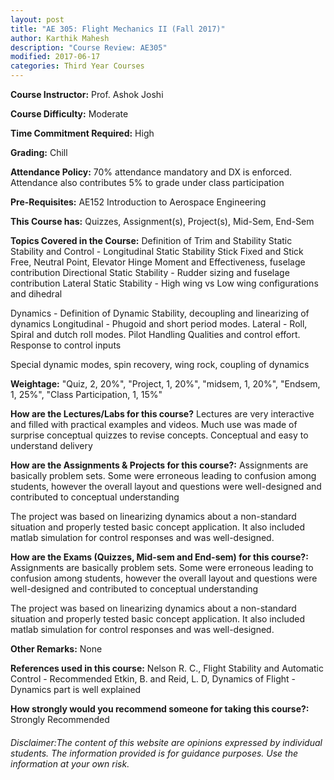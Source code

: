 ```yaml
---
layout: post
title: "AE 305: Flight Mechanics II (Fall 2017)"
author: Karthik Mahesh
description: "Course Review: AE305"
modified: 2017-06-17
categories: Third Year Courses
---
```


**Course Instructor:** Prof.  Ashok Joshi

**Course Difficulty:** Moderate

**Time Commitment Required:** High

**Grading:** Chill

**Attendance Policy:** 70% attendance mandatory and DX is enforced. Attendance also contributes 5% to grade under class participation

**Pre-Requisites:** AE152 Introduction to Aerospace Engineering

**This Course has:** Quizzes, Assignment(s), Project(s), Mid-Sem, End-Sem

**Topics Covered in the Course:**
Definition of Trim and Stability
Static Stability and Control -
Longitudinal Static Stability Stick Fixed and Stick Free, Neutral Point, Elevator Hinge Moment and Effectiveness, fuselage contribution
Directional Static Stability - Rudder sizing and fuselage contribution
Lateral Static Stability - High wing vs Low wing configurations and dihedral

Dynamics - 
Definition of Dynamic Stability, decoupling and linearizing of dynamics
Longitudinal - Phugoid and short period modes. Lateral - Roll, Spiral and dutch roll modes.
Pilot Handling Qualities and control effort. Response to control inputs

Special dynamic modes, spin recovery, wing rock, coupling of dynamics

**Weightage:**
"Quiz, 2, 20%", "Project, 1, 20%", "midsem, 1, 20%", "Endsem, 1, 25%", "Class Participation, 1, 15%"

**How are the Lectures/Labs for this course?**
Lectures are very interactive and filled with practical examples and videos. Much use was made of surprise conceptual quizzes to revise concepts. Conceptual and easy to understand delivery

**How are the Assignments & Projects for this course?:**
Assignments are basically problem sets. Some were erroneous leading to confusion among students, however the overall layout and questions were well-designed and contributed to conceptual understanding

The project was based on linearizing dynamics about a non-standard situation  and properly tested basic concept application. It also included matlab simulation for control responses and was well-designed.

**How are the Exams (Quizzes, Mid-sem and End-sem) for this course?:**
Assignments are basically problem sets. Some were erroneous leading to confusion among students, however the overall layout and questions were well-designed and contributed to conceptual understanding

The project was based on linearizing dynamics about a non-standard situation  and properly tested basic concept application. It also included matlab simulation for control responses and was well-designed.

**Other Remarks:**
None

**References used in this course:**
Nelson R. C., Flight Stability and Automatic Control - Recommended
Etkin, B. and Reid, L. D, Dynamics of Flight - Dynamics part is well explained

**How strongly would you recommend someone for taking this course?:**
Strongly Recommended

###### Disclaimer:The content of this website are opinions expressed by individual students. The information provided is for guidance purposes. Use the information at your own risk.